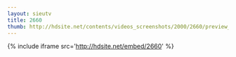 ```yaml
---
layout: sieutv
title: 2660
thumb: http://hdsite.net/contents/videos_screenshots/2000/2660/preview_360p.mp4.jpg
---
```

{% include iframe src='http://hdsite.net/embed/2660' %}
 
